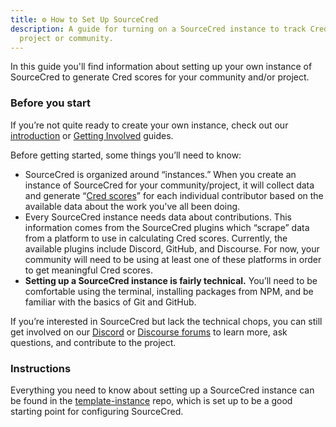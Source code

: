 ```yaml
---
title: ⚙️ How to Set Up SourceCred
description: A guide for turning on a SourceCred instance to track Cred in your
  project or community.
---
```


In this guide you'll find information about setting up your own instance of
SourceCred to generate Cred scores for your community and/or project.

### Before you start

If you’re not quite ready to create your own instance, check out our
[introduction](https://sourcecred.io/docs/) or
[Getting Involved](https://sourcecred.io/docs/beta/get-involved) guides.

Before getting started, some things you’ll need to know:

- SourceCred is organized around “instances.” When you create an instance of
  SourceCred for your community/project, it will collect data and generate
  “[Cred scores](/docs/beta/cred)” for each individual contributor based on the
  available data about the work you've all been doing.
- Every SourceCred instance needs data about contributions. This information
  comes from the SourceCred plugins which “scrape” data from a platform to use
  in calculating Cred scores. Currently, the available plugins include Discord,
  GitHub, and Discourse. For now, your community will need to be using at least
  one of these platforms in order to get meaningful Cred scores.
- **Setting up a SourceCred instance is fairly technical.** You’ll need to be
  comfortable using the terminal, installing packages from NPM, and be familiar
  with the basics of Git and GitHub.

If you’re interested in SourceCred but lack the technical chops, you can still
get involved on our [Discord](https://sourcecred.io/discord) or
[Discourse forums](https://discourse.sourcecred.io/) to learn more, ask
questions, and contribute to the project.

### Instructions

Everything you need to know about setting up a SourceCred instance can be found
in the [template-instance](https://github.com/sourcecred/template-instance)
repo, which is set up to be a good starting point for configuring SourceCred.